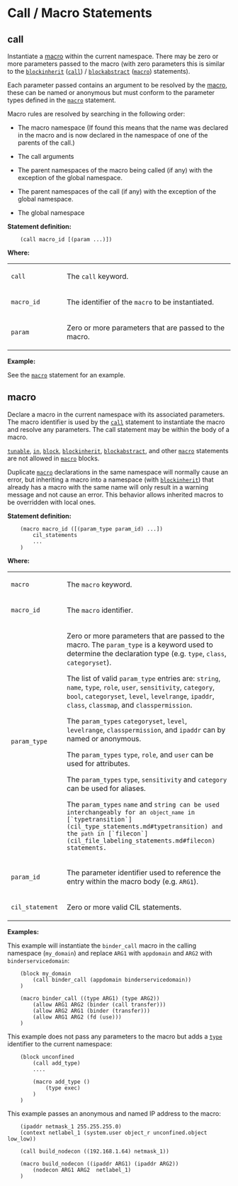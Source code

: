 Call / Macro Statements
=======================

call
----

Instantiate a [macro](#macro) within the current namespace. There may be zero or more parameters passed to the macro (with zero parameters this is similar to the [`blockinherit`](cil_container_statements.md#blockinherit) ([`call`](cil_call_macro_statements.md#call)) / [`blockabstract`](cil_container_statements.md#blockabstract) ([`macro`](cil_call_macro_statements.md#macro)) statements).

Each parameter passed contains an argument to be resolved by the [macro](#macro), these can be named or anonymous but must conform to the parameter types defined in the [`macro`](cil_call_macro_statements.md#macro) statement.

Macro rules are resolved by searching in the following order:

-   The macro namespace (If found this means that the name was declared in the macro and is now declared in the namespace of one of the parents of the call.)

-   The call arguments

-   The parent namespaces of the macro being called (if any) with the exception of the global namespace.

-   The parent namespaces of the call (if any) with the exception of the global namespace.

-   The global namespace

**Statement definition:**

```secil
    (call macro_id [(param ...)])
```

**Where:**

<table>
<colgroup>
<col width="25%" />
<col width="75%" />
</colgroup>
<tbody>
<tr class="odd">
<td align="left"><p><code>call</code></p></td>
<td align="left"><p>The <code>call</code> keyword.</p></td>
</tr>
<tr class="even">
<td align="left"><p><code>macro_id</code></p></td>
<td align="left"><p>The identifier of the <code>macro</code> to be instantiated.</p></td>
</tr>
<tr class="odd">
<td align="left"><p><code>param</code></p></td>
<td align="left"><p>Zero or more parameters that are passed to the macro.</p></td>
</tr>
</tbody>
</table>

**Example:**

See the [`macro`](cil_call_macro_statements.md#macro) statement for an example.

macro
-----

Declare a macro in the current namespace with its associated parameters. The macro identifier is used by the [`call`](cil_call_macro_statements.md#call) statement to instantiate the macro and resolve any parameters. The call statement may be within the body of a macro.

[`tunable`](cil_conditional_statements.md#tunable), [`in`](cil_container_statements.md#in), [`block`](cil_container_statements.md#block), [`blockinherit`](cil_container_statements.md#blockinherit), [`blockabstract`](cil_container_statements.md#blockabstract), and other [`macro`](cil_call_macro_statements.md#macro) statements are not allowed in [`macro`](cil_call_macro_statements.md#macro) blocks.

Duplicate [`macro`](cil_call_macro_statements.md#macro) declarations in the same namespace will normally cause an error, but inheriting a macro into a namespace (with [`blockinherit`](cil_container_statements.md#blockinherit)) that already has a macro with the same name will only result in a warning message and not cause an error. This behavior allows inherited macros to be overridden with local ones.

**Statement definition:**

```secil
    (macro macro_id ([(param_type param_id) ...])
        cil_statements
        ...
    )
```

**Where:**

<table>
<colgroup>
<col width="25%" />
<col width="75%" />
</colgroup>
<tbody>
<tr class="odd">
<td align="left"><p><code>macro</code></p></td>
<td align="left"><p>The <code>macro</code> keyword.</p></td>
</tr>
<tr class="even">
<td align="left"><p><code>macro_id</code></p></td>
<td align="left"><p>The <code>macro</code> identifier.</p></td>
</tr>
<tr class="odd">
<td align="left"><p><code>param_type</code></p></td>
<td align="left"><p>Zero or more parameters that are passed to the macro. The <code>param_type</code> is a keyword used to determine the declaration type (e.g. <code>type</code>, <code>class</code>, <code>categoryset</code>).</p>
<p>The list of valid <code>param_type</code> entries are: <code>string</code>, <code>name</code>, <code>type</code>, <code>role</code>, <code>user</code>, <code>sensitivity</code>, <code>category</code>, <code>bool</code>, <code>categoryset</code>, <code>level</code>, <code>levelrange</code>, <code>ipaddr</code>, <code>class</code>, <code>classmap</code>, and <code>classpermission</code>.
<p>The <code>param_types</code> <code>categoryset</code>, <code>level</code>, <code>levelrange</code>, <code>classpermission</code>, and <code>ipaddr</code> can by named or anonymous.</p>
<p>The <code>param_types</code> <code>type</code>, <code>role</code>, and <code>user</code> can be used for attributes.</p>
<p>The <code>param_types</code> <code>type</code>, <code>sensitivity</code> and <code>category</code> can be used for aliases.</p>
<p>The <code>param_types</code> <code>name</code> and <code>string</node> can be used interchangeably for an <code>object_name</code> in [`typetransition`](cil_type_statements.md#typetransition) and the <code>path</code> in [`filecon`](cil_file_labeling_statements.md#filecon) statements.</p></td>
</tr>
<tr class="even">
<td align="left"><p><code>param_id</code></p></td>
<td align="left"><p>The parameter identifier used to reference the entry within the macro body (e.g. <code>ARG1</code>).</p></td>
</tr>
<tr class="odd">
<td align="left"><p><code>cil_statement</code></p></td>
<td align="left"><p>Zero or more valid CIL statements.</p></td>
</tr>
</tbody>
</table>

**Examples:**

This example will instantiate the `binder_call` macro in the calling namespace (`my_domain`) and replace `ARG1` with `appdomain` and `ARG2` with `binderservicedomain`:

```secil
    (block my_domain
        (call binder_call (appdomain binderservicedomain))
    )

    (macro binder_call ((type ARG1) (type ARG2))
        (allow ARG1 ARG2 (binder (call transfer)))
        (allow ARG2 ARG1 (binder (transfer)))
        (allow ARG1 ARG2 (fd (use)))
    )
```

This example does not pass any parameters to the macro but adds a [`type`](cil_type_statements.md#type) identifier to the current namespace:

```secil
    (block unconfined
        (call add_type)
        ....

        (macro add_type ()
            (type exec)
        )
    )
```

This example passes an anonymous and named IP address to the macro:

```secil
    (ipaddr netmask_1 255.255.255.0)
    (context netlabel_1 (system.user object_r unconfined.object low_low))

    (call build_nodecon ((192.168.1.64) netmask_1))

    (macro build_nodecon ((ipaddr ARG1) (ipaddr ARG2))
        (nodecon ARG1 ARG2  netlabel_1)
    )
```
